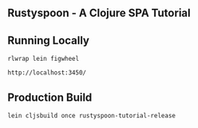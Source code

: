 ## Rustyspoon - A Clojure SPA Tutorial




## Running Locally

`rlwrap lein figwheel`

`http://localhost:3450/`


## Production Build

`lein cljsbuild once rustyspoon-tutorial-release`


